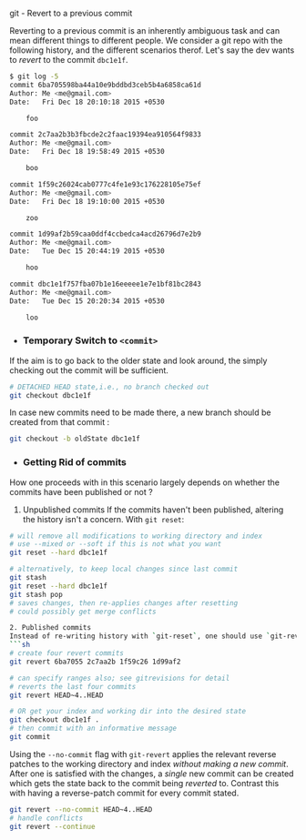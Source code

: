 git - Revert to a previous commit

Reverting to a previous commit is an inherently ambiguous task and can mean different things to different people. We consider a git repo with the following history, and the different scenarios therof. Let's say the dev wants to *revert* to the commit `dbc1e1f`.

```sh
$ git log -5
commit 6ba705598ba44a10e9bddbd3ceb5b4a6858ca61d
Author: Me <me@gmail.com>
Date:   Fri Dec 18 20:10:18 2015 +0530

    foo

commit 2c7aa2b3b3fbcde2c2faac19394ea910564f9833
Author: Me <me@gmail.com>
Date:   Fri Dec 18 19:58:49 2015 +0530

    boo

commit 1f59c26024cab0777c4fe1e93c176228105e75ef
Author: Me <me@gmail.com>
Date:   Fri Dec 18 19:10:00 2015 +0530

    zoo

commit 1d99af2b59caa0ddf4ccbedca4acd26796d7e2b9
Author: Me <me@gmail.com>
Date:   Tue Dec 15 20:44:19 2015 +0530

    hoo

commit dbc1e1f757fba07b1e16eeeee1e7e1bf81bc2843
Author: Me <me@gmail.com>
Date:   Tue Dec 15 20:20:34 2015 +0530

    loo
```

- ### Temporary Switch to `<commit>`
If the aim is to go back to the older state and look around, the simply checking out the commit will be sufficient.
```sh
# DETACHED HEAD state,i.e., no branch checked out
git checkout dbc1e1f
```
In case new commits need to be made there, a new branch should be created from that commit : 
```sh
git checkout -b oldState dbc1e1f
```

- ### Getting Rid of commits
How one proceeds with in this scenario largely depends on whether the commits have been published or not ?

1. Unpublished commits
If the commits haven't been published, altering the history isn't a concern. With `git reset`: 
```sh
# will remove all modifications to working directory and index
# use --mixed or --soft if this is not what you want
git reset --hard dbc1e1f

# alternatively, to keep local changes since last commit
git stash
git reset --hard dbc1e1f
git stash pop
# saves changes, then re-applies changes after resetting
# could possibly get merge conflicts

2. Published commits
Instead of re-writing history with `git-reset`, one should use `git-revert` in the case of published commits. `revert` creates new commits with corresponding reverse-patches applied for the stated commits. 
```sh
# create four revert commits
git revert 6ba7055 2c7aa2b 1f59c26 1d99af2

# can specify ranges also; see gitrevisions for detail
# reverts the last four commits
git revert HEAD~4..HEAD

# OR get your index and working dir into the desired state
git checkout dbc1e1f .
# then commit with an informative message
git commit
```

Using the `--no-commit` flag with `git-revert` applies the relevant reverse patches to the working directory and index *without making a new commit*. After one is satisfied with the changes, a *single* new commit can be created which gets the state back to the commit being *reverted* to. Contrast this with having a reverse-patch commit for every commit stated.
```sh
git revert --no-commit HEAD~4..HEAD
# handle conflicts
git revert --continue
```
